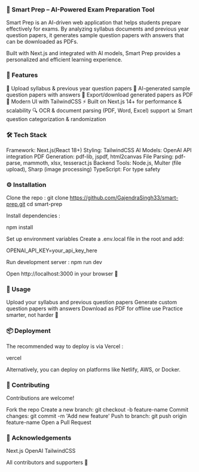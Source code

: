 ### 📘 Smart Prep – AI-Powered Exam Preparation Tool

Smart Prep is an AI-driven web application that helps students prepare effectively for exams. By analyzing syllabus documents and previous year question papers, it generates sample question papers with answers that can be downloaded as PDFs.

Built with Next.js and integrated with AI models, Smart Prep provides a personalized and efficient learning experience.

### 🚀 Features

📂 Upload syllabus & previous year question papers
🤖 AI-generated sample question papers with answers
📄 Export/download generated papers as PDF
🎨 Modern UI with TailwindCSS
⚡ Built on Next.js 14+ for performance & scalability
🔍 OCR & document parsing (PDF, Word, Excel) support
📊 Smart question categorization & randomization

### 🛠️ Tech Stack

Framework: Next.js(React 18+)
Styling: TailwindCSS
AI Models: OpenAI API integration
PDF Generation: pdf-lib, jspdf, html2canvas
File Parsing: pdf-parse, mammoth, xlsx, tesseract.js
Backend Tools: Node.js, Multer (file upload), Sharp (image processing)
TypeScript: For type safety

### ⚙️ Installation

Clone the repo :
git clone https://github.com/GajendraSingh33/smart-prep.git
cd smart-prep

Install dependencies :

npm install


Set up environment variables 
Create a .env.local file in the root and add:

OPENAI_API_KEY=your_api_key_here


Run development server :
npm run dev


Open http://localhost:3000
 in your browser 🚀


### 📖 Usage

Upload your syllabus and previous question papers
Generate custom question papers with answers
Download as PDF for offline use
Practice smarter, not harder 🎯

### 📦 Deployment

The recommended way to deploy is via Vercel :

vercel

Alternatively, you can deploy on platforms like Netlify, AWS, or Docker.

### 🤝 Contributing

Contributions are welcome!

Fork the repo
Create a new branch: git checkout -b feature-name
Commit changes: git commit -m 'Add new feature'
Push to branch: git push origin feature-name
Open a Pull Request


### 🌟 Acknowledgements

Next.js
OpenAI
TailwindCSS

All contributors and supporters 🙌
